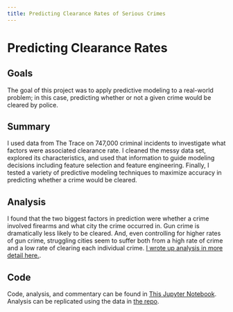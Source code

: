 ```yaml
---
title: Predicting Clearance Rates of Serious Crimes
---
```


# Predicting Clearance Rates

## Goals

The goal of this project was to apply predictive modeling to a real-world problem; in this case,
predicting whether or not a given crime would be cleared by police.

## Summary

I used data from The Trace on 747,000 criminal incidents to investigate what factors were associated clearance rate. I cleaned the
messy data set, explored its characteristics, and used that information to guide modeling decisions including
feature selection and feature engineering. Finally, I tested a variety of predictive modeling techniques to
maximize accuracy in predicting whether a crime would be cleared.

## Analysis

I found that the two biggest factors in prediction were whether a crime involved firearms and what city the crime occurred in.
Gun crime is dramatically less likely to be cleared. And, even controlling for higher rates of gun crime, struggling cities seem to suffer both from a high rate of crime and a low rate of clearing each individual crime.
[I wrote up analysis in more detail here.](https://medium.com/@ajenkneary/clearing-out-crime-4b1267f7274d).

## Code

Code, analysis, and commentary can be found in [This Jupyter Notebook](https://github.com/alexmjn/Predicting-Arrests/blob/master/Crime_Data.ipynb).
Analysis can be replicated using the data in [the repo](https://github.com/alexmjn/Predicting-Arrests).
